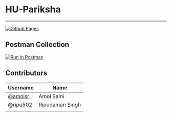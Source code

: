 # HU-Pariksha
------------
[![Github Pages](https://github.com/amolsr/pariksha/actions/workflows/github-pages.yml/badge.svg)](https://github.com/amolsr/pariksha/actions/workflows/github-pages.yml)

## Postman Collection
<a id="raw-url" href="https://raw.githubusercontent.com/amolsr/pariksha-backend/main/bin/Quiz.postman_collection.json?token=AJC46CRYARVAREBNOUZM6ZTBMZS64" download ><img alt="Run in Postman" src="https://run.pstmn.io/button.svg"></a>

## Contributors

|  Username | Name |
| ------------ | ------------ |
|  <a href="https://github.com/amolsr">@amolsr</a> | Amol Saini  |
| <a href="https://github.com/ripu502">@ripu502</a>  | Ripudaman Singh  |
| | |
